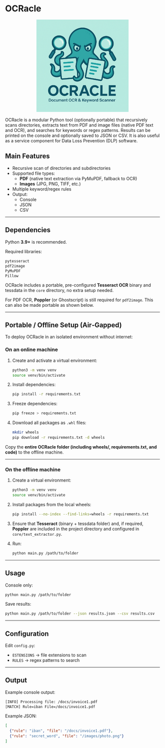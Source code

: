 # **OCRacle**

<p align="center">
    <img src=".img/OCRacle_Logo.png" alt="OCRacle Logo" width="300"/>
</p>

OCRacle is a modular Python tool (optionally portable) that recursively scans directories, extracts text from PDF and image files (native PDF text and OCR), and searches for keywords or regex patterns. Results can be printed on the console and optionally saved to JSON or CSV.
It is also useful as a service component for Data Loss Prevention (DLP) software.

## **Main Features**

* Recursive scan of directories and subdirectories
* Supported file types:
  * **PDF** (native text extraction via PyMuPDF, fallback to OCR)
  * **Images** (JPG, PNG, TIFF, etc.)
* Multiple keyword/regex rules
* Output:
  * Console
  * JSON
  * CSV

---

## **Dependencies**

Python **3.9+** is recommended.

Required libraries:

```
pytesseract
pdf2image
PyMuPDF
Pillow
```

OCRacle includes a portable, pre-configured **Tesseract OCR** binary and tessdata in the `core` directory, no extra setup needed.

For PDF OCR, **Poppler** (or Ghostscript) is still required for `pdf2image`. This can also be made portable as shown below.

---

## **Portable / Offline Setup (Air‑Gapped)**

To deploy OCRacle in an isolated environment without internet:

### **On an online machine**

1. Create and activate a virtual environment:

   ```bash
   python3 -m venv venv
   source venv/bin/activate
   ```

2. Install dependencies:

   ```bash
   pip install -r requirements.txt
   ```

3. Freeze dependencies:

   ```bash
   pip freeze > requirements.txt
   ```

4. Download all packages as `.whl` files:

   ```bash
   mkdir wheels
   pip download -r requirements.txt -d wheels
   ```

Copy the **entire OCRacle folder (including wheels/, requirements.txt, and code)** to the offline machine.

---

### **On the offline machine**

1. Create a virtual environment:

   ```bash
   python3 -m venv venv
   source venv/bin/activate
   ```

2. Install packages from the local wheels:

   ```bash
   pip install --no-index --find-links=wheels -r requirements.txt
   ```

3. Ensure that **Tesseract** (binary + tessdata folder) and, if required, **Poppler** are included in the project directory and configured in `core/text_extractor.py`.

4. Run:

   ```bash
   python main.py /path/to/folder
   ```

---

## **Usage**

Console only:

```bash
python main.py /path/to/folder
```

Save results:

```bash
python main.py /path/to/folder --json results.json --csv results.csv
```

---

## **Configuration**

Edit `config.py`:

* `ESTENSIONS` → file extensions to scan
* `RULES` → regex patterns to search

---

## **Output**

Example console output:

```
[INFO] Processing file: /docs/invoice1.pdf
[MATCH] Rule=iban File=/docs/invoice1.pdf
```

Example JSON:

```json
[
  {"rule": "iban", "file": "/docs/invoice1.pdf"},
  {"rule": "secret_word", "file": "/images/photo.png"}
]
```

